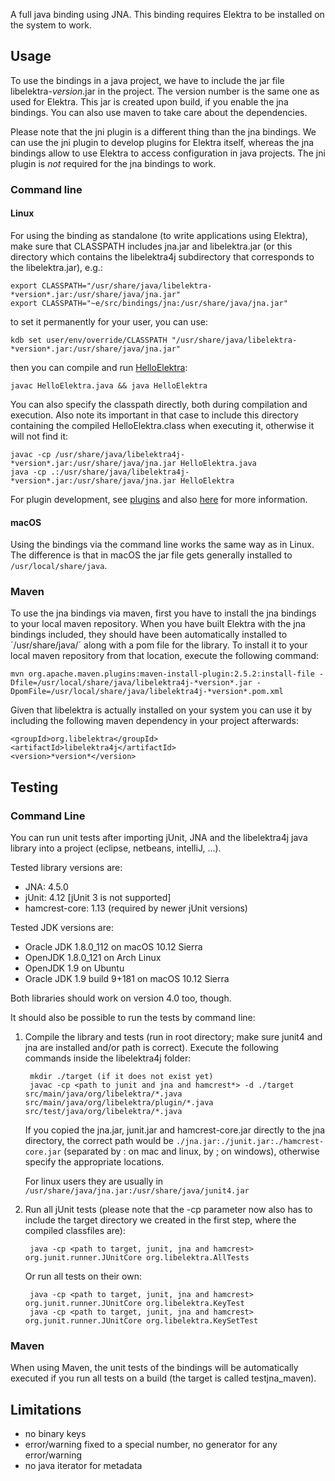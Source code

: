 A full java binding using JNA. This binding requires Elektra to be installed on
the system to work.

## Usage

To use the bindings in a java project, we have to include the jar file
libelektra-*version*.jar in the project. The version number is the same one as
used for Elektra. This jar is created upon build, if you enable the jna bindings.
You can also use maven to take care about the dependencies.

Please note that the jni plugin is a different thing than the jna bindings. We
can use the jni plugin to develop plugins for Elektra itself, whereas the jna
bindings allow to use Elektra to access configuration in java projects. The jni
plugin is *not* required for the jna bindings to work.

### Command line

#### Linux
For using the binding as standalone (to write applications using Elektra),
make sure that CLASSPATH includes jna.jar and libelektra.jar (or this directory
which contains the libelektra4j subdirectory that corresponds to the
libelektra.jar), e.g.:

    export CLASSPATH="/usr/share/java/libelektra-*version*.jar:/usr/share/java/jna.jar"
    export CLASSPATH="~e/src/bindings/jna:/usr/share/java/jna.jar"

to set it permanently for your user, you can use:

    kdb set user/env/override/CLASSPATH "/usr/share/java/libelektra-*version*.jar:/usr/share/java/jna.jar"

then you can compile and run [HelloElektra](HelloElektra.java):

    javac HelloElektra.java && java HelloElektra

You can also specify the classpath directly, both during compilation and execution.
Also note its important in that case to include this directory containing the
compiled HelloElektra.class when executing it, otherwise it will not find it:

	javac -cp /usr/share/java/libelektra4j-*version*.jar:/usr/share/java/jna.jar HelloElektra.java
	java -cp .:/usr/share/java/libelektra4j-*version*.jar:/usr/share/java/jna.jar HelloElektra

For plugin development, see [plugins](libelektra4j/plugin)
and also [here](/src/plugins/jni) for more information.

#### macOS

Using the bindings via the command line works the same way as in Linux. The
difference is that in macOS the jar file gets generally installed to
`/usr/local/share/java`.

### Maven

To use the jna bindings via maven, first you have to install the jna bindings
to your local maven repository. When you have built Elektra with the jna
bindings included, they should have been automatically installed to
´/usr/share/java/´ along with a pom file for the library. To install it to your
local maven repository from that location, execute the following command:

	mvn org.apache.maven.plugins:maven-install-plugin:2.5.2:install-file -Dfile=/usr/local/share/java/libelektra4j-*version*.jar -DpomFile=/usr/local/share/java/libelektra4j-*version*.pom.xml

Given that libelektra is actually installed on your system you can use it by
including the following maven dependency in your project afterwards:

	<groupId>org.libelektra</groupId>
	<artifactId>libelektra4j</artifactId>
	<version>*version*</version>

## Testing

### Command Line

You can run unit tests after importing jUnit, JNA and the libelektra4j java
library into a project (eclipse, netbeans, intelliJ, ...).

Tested library versions are:

- JNA: 4.5.0
- jUnit: 4.12 [jUnit 3 is not supported]
- hamcrest-core: 1.13 (required by newer jUnit versions)

Tested JDK versions are:

- Oracle JDK 1.8.0_112 on macOS 10.12 Sierra
- OpenJDK 1.8.0_121 on Arch Linux
- OpenJDK 1.9 on Ubuntu
- Oracle JDK 1.9 build 9+181 on macOS 10.12 Sierra

Both libraries should work on version 4.0 too, though.

It should also be possible to run the tests by command line:

1. Compile the library and tests (run in root directory; make sure junit4 and
	jna are installed and/or path is correct). Execute the following commands inside
	the libelektra4j folder:

		mkdir ./target (if it does not exist yet)
		javac -cp <path to junit and jna and hamcrest*> -d ./target src/main/java/org/libelektra/*.java src/main/java/org/libelektra/plugin/*.java src/test/java/org/libelektra/*.java

	If you copied the jna.jar, junit.jar and hamcrest-core.jar directly to the
	jna directory, the correct path would be `./jna.jar:./junit.jar:./hamcrest-core.jar`
	(separated by : on mac and linux, by ; on windows), otherwise specify the
	appropriate locations.

	For linux users they are usually in `/usr/share/java/jna.jar:/usr/share/java/junit4.jar`

2. Run all jUnit tests (please note that the -cp parameter now also has to
	include the target directory we created in the first step, where the compiled
	classfiles are):

		java -cp <path to target, junit, jna and hamcrest> org.junit.runner.JUnitCore org.libelektra.AllTests

   Or run all tests on their own:

		java -cp <path to target, junit, jna and hamcrest> org.junit.runner.JUnitCore org.libelektra.KeyTest
		java -cp <path to target, junit, jna and hamcrest> org.junit.runner.JUnitCore org.libelektra.KeySetTest

### Maven

When using Maven, the unit tests of the bindings will be automatically executed
if you run all tests on a build (the target is called testjna_maven).

## Limitations

- no binary keys
- error/warning fixed to a special number, no generator for any
  error/warning
- no java iterator for metadata
